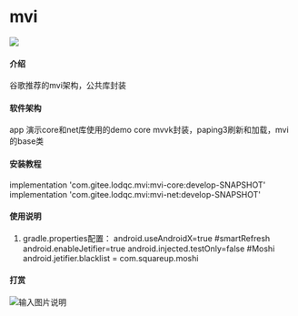 # mvi
[![](https://jitpack.io/v/com.gitee.lodqc/mvi.svg)](https://jitpack.io/#com.gitee.lodqc/mvi)
#### 介绍
谷歌推荐的mvi架构，公共库封装

#### 软件架构
app 演示core和net库使用的demo
core mvvk封装，paping3刷新和加载，mvi的base类


#### 安装教程
implementation 'com.gitee.lodqc.mvi:mvi-core:develop-SNAPSHOT'
implementation 'com.gitee.lodqc.mvi:mvi-net:develop-SNAPSHOT'

#### 使用说明

1.  gradle.properties配置：
android.useAndroidX=true
#smartRefresh
android.enableJetifier=true
android.injected.testOnly=false
#Moshi
android.jetifier.blacklist = com.squareup.moshi

#### 打赏

![输入图片说明](1654137846402_%5BB@5edca20.jpg)
